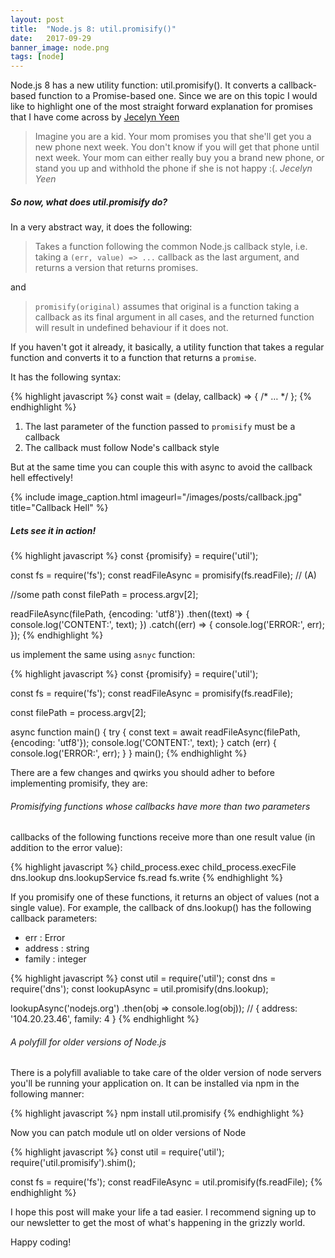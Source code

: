 ```yaml
---
layout: post
title:  "Node.js 8: util.promisify()"
date:   2017-09-29
banner_image: node.png
tags: [node]
---
```


Node.js 8 has a new utility function: util.promisify(). It converts a callback-based function to a Promise-based one. Since we are on this topic I would like to highlight one of the most straight forward explanation for promises that I have come across by [Jecelyn Yeen](https://scotch.io/@jecelyn)

> Imagine you are a kid. Your mom promises you that she'll get you a new phone next week. You don't know if you will get that phone until next week. Your mom can either really buy you a brand new phone, or stand you up and withhold the phone if she is not happy :(. <cite>Jecelyn Yeen</cite>

##### So now, what does util.promisify do?

In a very abstract way, it does the following:

> Takes a function following the common Node.js callback style, i.e. taking a `(err, value) => ...` callback as the last argument, and returns a version that returns promises.

<!--more-->

and

> `promisify(original)` assumes that original is a function taking a callback as its final argument in all cases, and the returned function will result in undefined behaviour if it does not.

If you haven't got it already, it basically, a utility function that takes a regular function and converts it to a function that returns a `promise`.

It has the following syntax:

{% highlight javascript %}
const wait = (delay, callback) => { /* … */ };
{% endhighlight %}

1. The last parameter of the function passed to `promisify` must be a callback
2. The callback must follow Node's callback style

But at the same time you can couple this with async to avoid the callback hell effectively!

{% include image_caption.html imageurl="/images/posts/callback.jpg" title="Callback Hell" %}

##### Lets see it in action!


{% highlight javascript %}
const {promisify} = require('util');

const fs = require('fs');
const readFileAsync = promisify(fs.readFile); // (A)

//some path
const filePath = process.argv[2];

readFileAsync(filePath, {encoding: 'utf8'})
  .then((text) => {
      console.log('CONTENT:', text);
  })
  .catch((err) => {
      console.log('ERROR:', err);
});
{% endhighlight %}

 us implement the same using `asnyc` function:

{% highlight javascript %}
const {promisify} = require('util');

const fs = require('fs');
const readFileAsync = promisify(fs.readFile);

const filePath = process.argv[2];

async function main() {
    try {
        const text = await readFileAsync(filePath, {encoding: 'utf8'});
        console.log('CONTENT:', text);
    }
    catch (err) {
        console.log('ERROR:', err);
    }
}
main();
{% endhighlight %}

There are a few changes and qwirks you should adher to before implementing promisify, they are:

###### Promisifying functions whose callbacks have more than two parameters

callbacks of the following functions receive more than one result value (in addition to the error value):

{% highlight javascript %}
child_process.exec
child_process.execFile
dns.lookup
dns.lookupService
fs.read
fs.write
{% endhighlight %}

If you promisify one of these functions, it returns an object of values (not a single value). For example, the callback of dns.lookup() has the following callback parameters:

* err : Error
* address : string
* family : integer

{% highlight javascript %}
const util = require('util');
const dns = require('dns');
const lookupAsync = util.promisify(dns.lookup);

lookupAsync('nodejs.org')
    .then(obj => console.log(obj));
    // { address: '104.20.23.46', family: 4 }
{% endhighlight %}

###### A polyfill for older versions of Node.js

There is a polyfill avaliable to take care of the older version of node servers you'll be running your application on. It can be installed via npm in the following manner:

{% highlight javascript %}
npm install util.promisify
{% endhighlight %}

Now you can patch module utl on older versions of Node

{% highlight javascript %}
const util = require('util');
require('util.promisify').shim();

const fs = require('fs');
const readFileAsync = util.promisify(fs.readFile);
{% endhighlight %}

I hope this post will make your life a tad easier. I recommend signing up to our newsletter to get the most of what's happening in the grizzly world.

Happy coding!










